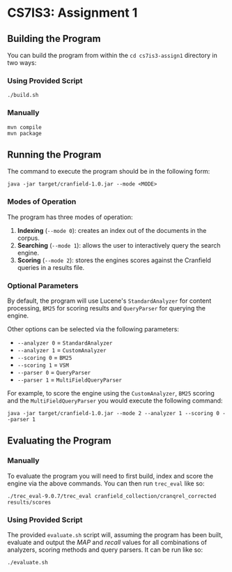 # CS7IS3: Assignment 1

## Building the Program

You can build the program from within the `cd cs7is3-assign1` directory in two ways:

### Using Provided Script

```
./build.sh
```

### Manually

```
mvn compile
mvn package
```

## Running the Program

The command to execute the program should be in the following form:

```
java -jar target/cranfield-1.0.jar --mode <MODE>
```

### Modes of Operation

The program has three modes of operation:

1. **Indexing** (`--mode 0`): creates an index out of the documents in the corpus.
2. **Searching** (`--mode 1`): allows the user to interactively query the search engine.
3. **Scoring** (`--mode 2`): stores the engines scores against the Cranfield queries in a results file.

### Optional Parameters

By default, the program will use Lucene's `StandardAnalyzer` for content processing, `BM25` for scoring results and `QueryParser` for querying the engine.

Other options can be selected via the following parameters:

- `--analyzer 0` = `StandardAnalyzer`
- `--analyzer 1` = `CustomAnalyzer`
- `--scoring 0` = `BM25`
- `--scoring 1` = `VSM`
- `--parser 0` = `QueryParser`
- `--parser 1` = `MultiFieldQueryParser`

For example, to score the engine using the `CustomAnalyzer`, `BM25` scoring and the `MultiFieldQueryParser` you would execute the following command:

```
java -jar target/cranfield-1.0.jar --mode 2 --analyzer 1 --scoring 0 --parser 1
```

## Evaluating the Program

### Manually

To evaluate the program you will need to first build, index and score the engine via the above commands. You can then run `trec_eval` like so:

```
./trec_eval-9.0.7/trec_eval cranfield_collection/cranqrel_corrected results/scores
```

### Using Provided Script

The provided `evaluate.sh` script will, assuming the program has been built, evaluate and output the *MAP* and *recall* values for all combinations of analyzers, scoring methods and query parsers. It can be run like so:

```
./evaluate.sh
```